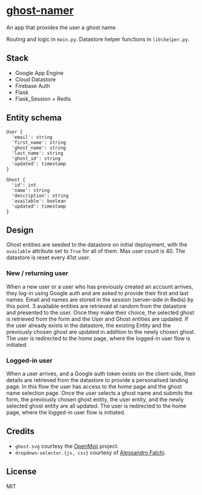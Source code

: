 # [ghost-namer](http://strange-sun-258602.appspot.com/)

An app that provides the user a ghost name.

Routing and logic in `main.py`. Datastore helper functions in `lib\helper.py`.

## Stack
- Google App Engine
- Cloud Datastore
- Firebase Auth
- Flask
- Flask_Session + Redis

## Entity schema
```
User {
  'email': string
  'first_name': string
  'ghost_name': string
  'last_name': string
  'ghost_id': string
  'updated': timestamp
}
```
```
Ghost {
  'id': int
  'name': string
  'description': string
  'available': boolean
  'updated': timestamp
}
```

## Design
Ghost entities are seeded to the datastore on initial deployment, with the `available` attribute set to `True` for all of them. Max user count is 40. The datastore is reset every 41st user.

### New / returning user
When a new user or a user who has previously created an account arrives, they log-in using Google auth and are asked to provide their first and last names. Email and names are stored in the session (server-side in Redis) by this point. 3 available entities are retrieved at random from the datastore and presented to the user. Once they make their choice, the selected ghost is retrieved from the form and the User and Ghost entities are updated. If the user already exists in the datastore, the existing Entity and the previously chosen ghost are updated in addition to the newly chosen ghost. The user is redirected to the home page, where the logged-in user flow is initiated.

### Logged-in user
When a user arrives, and a Google auth token exists on the client-side, their details are retrieved from the datastore to provide a personalised landing page. In this flow the user has access to the home page and the ghost name selection page. Once the user selects a ghost name and submits the form, the previously chosen ghost entity, the user entity, and the newly selected ghost entity are all updated. The user is redirected to the home page, where the logged-in user flow is initiated.

## Credits
- `ghost.svg` courtesy the [OpenMoji](https://github.com/hfg-gmuend/openmoji) project.
- `dropdown-selector.{js, css}` courtesy of [Alessandro Falchi](https://codepen.io/afalchi82).

## License
MIT